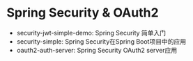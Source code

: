 # Spring Security & OAuth2 

* security-jwt-simple-demo: Spring Security 简单入门
* security-simple: Spring Security在Spring Boot项目中的应用
* oauth2-auth-server: Spring Security OAuth2 server应用


